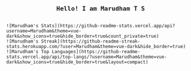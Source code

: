 <h3 align="center">
  <samp>
    Hello! I am 
    <b>Marudham T S</b>
  </samp>  
</h3>

```

![Marudham's Stats](https://github-readme-stats.vercel.app/api?username=Marudham&theme=vue-dark&show_icons=true&hide_border=true&count_private=true)
![Marudham's Streak](https://github-readme-streak-stats.herokuapp.com/?user=Marudham&theme=vue-dark&hide_border=true)
![Marudham's Top Languages](https://github-readme-stats.vercel.app/api/top-langs/?username=Marudham&theme=vue-dark&show_icons=true&hide_border=true&layout=compact)
